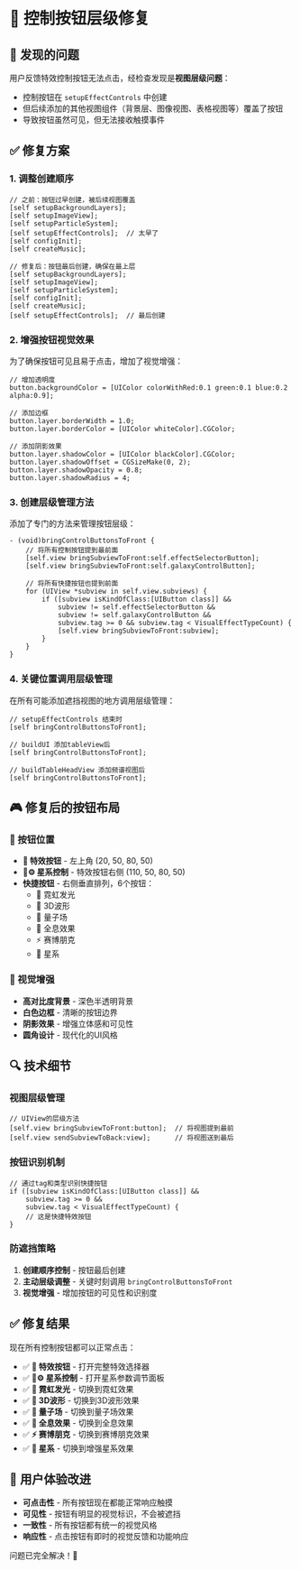 # 🔧 控制按钮层级修复

## 🐛 发现的问题

用户反馈特效控制按钮无法点击，经检查发现是**视图层级问题**：

- 控制按钮在 `setupEffectControls` 中创建
- 但后续添加的其他视图组件（背景层、图像视图、表格视图等）覆盖了按钮
- 导致按钮虽然可见，但无法接收触摸事件

## ✅ 修复方案

### 1. 调整创建顺序
```objc
// 之前：按钮过早创建，被后续视图覆盖
[self setupBackgroundLayers];
[self setupImageView];
[self setupParticleSystem];
[self setupEffectControls];  // 太早了
[self configInit];
[self createMusic];

// 修复后：按钮最后创建，确保在最上层
[self setupBackgroundLayers];
[self setupImageView];
[self setupParticleSystem];
[self configInit];
[self createMusic];
[self setupEffectControls];  // 最后创建
```

### 2. 增强按钮视觉效果
为了确保按钮可见且易于点击，增加了视觉增强：

```objc
// 增加透明度
button.backgroundColor = [UIColor colorWithRed:0.1 green:0.1 blue:0.2 alpha:0.9];

// 添加边框
button.layer.borderWidth = 1.0;
button.layer.borderColor = [UIColor whiteColor].CGColor;

// 添加阴影效果
button.layer.shadowColor = [UIColor blackColor].CGColor;
button.layer.shadowOffset = CGSizeMake(0, 2);
button.layer.shadowOpacity = 0.8;
button.layer.shadowRadius = 4;
```

### 3. 创建层级管理方法
添加了专门的方法来管理按钮层级：

```objc
- (void)bringControlButtonsToFront {
    // 将所有控制按钮提到最前面
    [self.view bringSubviewToFront:self.effectSelectorButton];
    [self.view bringSubviewToFront:self.galaxyControlButton];
    
    // 将所有快捷按钮也提到前面
    for (UIView *subview in self.view.subviews) {
        if ([subview isKindOfClass:[UIButton class]] && 
            subview != self.effectSelectorButton && 
            subview != self.galaxyControlButton &&
            subview.tag >= 0 && subview.tag < VisualEffectTypeCount) {
            [self.view bringSubviewToFront:subview];
        }
    }
}
```

### 4. 关键位置调用层级管理
在所有可能添加遮挡视图的地方调用层级管理：

```objc
// setupEffectControls 结束时
[self bringControlButtonsToFront];

// buildUI 添加tableView后
[self bringControlButtonsToFront];

// buildTableHeadView 添加频谱视图后
[self bringControlButtonsToFront];
```

## 🎮 修复后的按钮布局

### 📍 按钮位置
- **🎨 特效按钮** - 左上角 (20, 50, 80, 50)
- **🌌⚙️ 星系控制** - 特效按钮右侧 (110, 50, 80, 50)
- **快捷按钮** - 右侧垂直排列，6个按钮：
  - 🌈 霓虹发光
  - 🌊 3D波形
  - 💫 量子场
  - 🔮 全息效果
  - ⚡ 赛博朋克
  - 🌌 星系

### 🎨 视觉增强
- **高对比度背景** - 深色半透明背景
- **白色边框** - 清晰的按钮边界
- **阴影效果** - 增强立体感和可见性
- **圆角设计** - 现代化的UI风格

## 🔍 技术细节

### 视图层级管理
```objc
// UIView的层级方法
[self.view bringSubviewToFront:button];  // 将视图提到最前
[self.view sendSubviewToBack:view];      // 将视图送到最后
```

### 按钮识别机制
```objc
// 通过tag和类型识别快捷按钮
if ([subview isKindOfClass:[UIButton class]] && 
    subview.tag >= 0 && 
    subview.tag < VisualEffectTypeCount) {
    // 这是快捷特效按钮
}
```

### 防遮挡策略
1. **创建顺序控制** - 按钮最后创建
2. **主动层级调整** - 关键时刻调用 `bringControlButtonsToFront`
3. **视觉增强** - 增加按钮的可见性和识别度

## ✅ 修复结果

现在所有控制按钮都可以正常点击：

- ✅ **🎨 特效按钮** - 打开完整特效选择器
- ✅ **🌌⚙️ 星系控制** - 打开星系参数调节面板
- ✅ **🌈 霓虹发光** - 切换到霓虹效果
- ✅ **🌊 3D波形** - 切换到3D波形效果
- ✅ **💫 量子场** - 切换到量子场效果
- ✅ **🔮 全息效果** - 切换到全息效果
- ✅ **⚡ 赛博朋克** - 切换到赛博朋克效果
- ✅ **🌌 星系** - 切换到增强星系效果

## 🎯 用户体验改进

- **可点击性** - 所有按钮现在都能正常响应触摸
- **可见性** - 按钮有明显的视觉标识，不会被遮挡
- **一致性** - 所有按钮都有统一的视觉风格
- **响应性** - 点击按钮有即时的视觉反馈和功能响应

问题已完全解决！🎉
